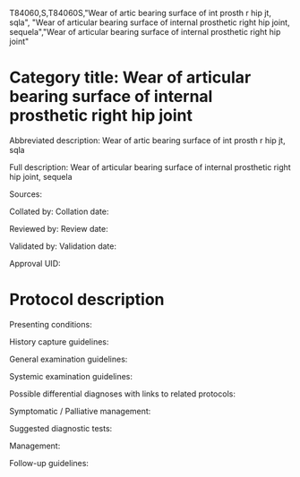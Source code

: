 T84060,S,T84060S,"Wear of artic bearing surface of int prosth r hip jt, sqla", "Wear of articular bearing surface of internal prosthetic right hip joint, sequela","Wear of articular bearing surface of internal prosthetic right hip joint"
# Category title: Wear of articular bearing surface of internal prosthetic right hip joint

Abbreviated description: Wear of artic bearing surface of int prosth r hip jt, sqla

Full description: Wear of articular bearing surface of internal prosthetic right hip joint, sequela

Sources:

Collated by:
Collation date:

Reviewed by:
Review date:

Validated by:
Validation date:

Approval UID:

# Protocol description

Presenting conditions:

History capture guidelines:

General examination guidelines:

Systemic examination guidelines:

Possible differential diagnoses with links to related protocols:

Symptomatic / Palliative management:

Suggested diagnostic tests:

Management:

Follow-up guidelines:
